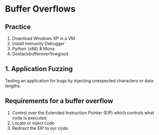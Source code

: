 # Buffer Overflows

## Practice
1. Download Windows XP in a VM
2. Install Immunity Debugger
3. Python (x86) & Mona
4. Dostackbufferoverflowgood

## 1. Application Fuzzing
Testing an application for bugs by injecting unexpected characters or data lengths.

## Requirements for a buffer overflow
1. Control over the Extended Instruction Pointer (EIP) which controls what code is executed.
2. Locate or inject code 
3. Redirect the EIP to our code


